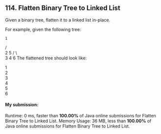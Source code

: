 ## 114. Flatten Binary Tree to Linked List
Given a binary tree, flatten it to a linked list in-place.

For example, given the following tree:

    1
   / \
  2   5
 / \   \
3   4   6
The flattened tree should look like:

1
 \
  2
   \
    3
     \
      4
       \
        5
         \
          6


#### My submission:
Runtime: 0 ms, faster than **100.00%** of Java online submissions for Flatten Binary Tree to Linked List.
Memory Usage: 36 MB, less than **100.00%** of Java online submissions for Flatten Binary Tree to Linked List.

